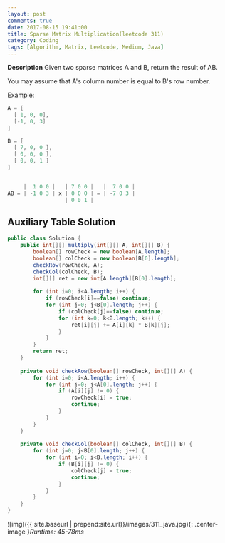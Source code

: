 ```yaml
---
layout: post
comments: true
date: 2017-08-15 19:41:00
title: Sparse Matrix Multiplication(leetcode 311)
category: Coding
tags: [Algorithm, Matrix, Leetcode, Medium, Java]
---
```


**Description**
Given two sparse matrices A and B, return the result of AB.

You may assume that A's column number is equal to B's row number.

Example:
```java
A = [
  [ 1, 0, 0],
  [-1, 0, 3]
]

B = [
  [ 7, 0, 0 ],
  [ 0, 0, 0 ],
  [ 0, 0, 1 ]
]


     |  1 0 0 |   | 7 0 0 |   |  7 0 0 |
AB = | -1 0 3 | x | 0 0 0 | = | -7 0 3 |
                  | 0 0 1 |
```
## Auxiliary Table Solution


```java
public class Solution {
    public int[][] multiply(int[][] A, int[][] B) {
        boolean[] rowCheck = new boolean[A.length];
        boolean[] colCheck = new boolean[B[0].length];
        checkRow(rowCheck, A);
        checkCol(colCheck, B);
        int[][] ret = new int[A.length][B[0].length];
        
        for (int i=0; i<A.length; i++) {
            if (rowCheck[i]==false) continue;
            for (int j=0; j<B[0].length; j++) {
                if (colCheck[j]==false) continue;
                for (int k=0; k<B.length; k++) {
                    ret[i][j] += A[i][k] * B[k][j];
                }
            }
        }
        return ret;  
    }
    
    private void checkRow(boolean[] rowCheck, int[][] A) {
        for (int i=0; i<A.length; i++) {
            for (int j=0; j<A[0].length; j++) {
                if (A[i][j] != 0) {
                    rowCheck[i] = true;
                    continue;
                }
            }
        }
    }
    
    private void checkCol(boolean[] colCheck, int[][] B) {
        for (int j=0; j<B[0].length; j++) {
            for (int i=0; i<B.length; i++) {
                if (B[i][j] != 0) {
                    colCheck[j] = true;
                    continue;
                }
            }
        }
    }
}
```

![img]({{ site.baseurl | prepend:site.url}}/images/311_java.jpg){: .center-image }*Runtime: 45-78ms*

